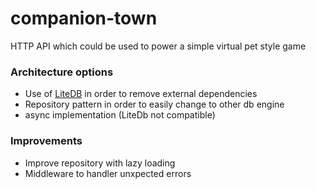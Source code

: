 # companion-town
HTTP API which could be used to power a simple virtual pet style game

### Architecture options 
* Use of [LiteDB](http://www.litedb.org/) in order to remove external dependencies
* Repository pattern in order to easily change to other db engine
* async implementation (LiteDb not compatible)

### Improvements
* Improve repository with lazy loading
* Middleware to handler unxpected errors

